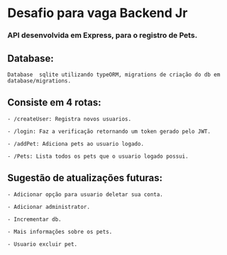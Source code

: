 # Desafio para vaga Backend Jr

### API desenvolvida em Express, para o registro de Pets.

## Database:
    Database  sqlite utilizando typeORM, migrations de criação do db em database/migrations.

##  Consiste em 4 rotas:

    - /createUser: Registra novos usuarios.

    - /login: Faz a verificação retornando um token gerado pelo JWT.

    - /addPet: Adiciona pets ao usuario logado.

    - /Pets: Lista todos os pets que o usuario logado possui.

## Sugestão de atualizações futuras:

    - Adicionar opção para usuario deletar sua conta.

    - Adicionar administrator.

    - Incrementar db.

    - Mais informações sobre os pets.

    - Usuario excluir pet.
